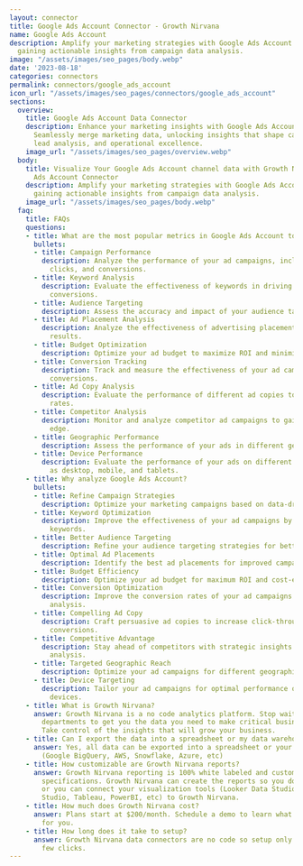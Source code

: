 ```yaml
---
layout: connector
title: Google Ads Account Connector - Growth Nirvana
name: Google Ads Account
description: Amplify your marketing strategies with Google Ads Account integration,
  gaining actionable insights from campaign data analysis.
image: "/assets/images/seo_pages/body.webp"
date: '2023-08-18'
categories: connectors
permalink: connectors/google_ads_account
icon_url: "/assets/images/seo_pages/connectors/google_ads_account"
sections:
  overview:
    title: Google Ads Account Data Connector
    description: Enhance your marketing insights with Google Ads Account integration.
      Seamlessly merge marketing data, unlocking insights that shape campaign strategies,
      lead analysis, and operational excellence.
    image_url: "/assets/images/seo_pages/overview.webp"
  body:
    title: Visualize Your Google Ads Account channel data with Growth Nirvana's Google
      Ads Account Connector
    description: Amplify your marketing strategies with Google Ads Account integration,
      gaining actionable insights from campaign data analysis.
    image_url: "/assets/images/seo_pages/body.webp"
  faq:
    title: FAQs
    questions:
    - title: What are the most popular metrics in Google Ads Account to analyze?
      bullets:
      - title: Campaign Performance
        description: Analyze the performance of your ad campaigns, including impressions,
          clicks, and conversions.
      - title: Keyword Analysis
        description: Evaluate the effectiveness of keywords in driving traffic and
          conversions.
      - title: Audience Targeting
        description: Assess the accuracy and impact of your audience targeting strategies.
      - title: Ad Placement Analysis
        description: Analyze the effectiveness of advertising placements for optimal
          results.
      - title: Budget Optimization
        description: Optimize your ad budget to maximize ROI and minimize wasted spend.
      - title: Conversion Tracking
        description: Track and measure the effectiveness of your ad campaigns in driving
          conversions.
      - title: Ad Copy Analysis
        description: Evaluate the performance of different ad copies to improve click-through
          rates.
      - title: Competitor Analysis
        description: Monitor and analyze competitor ad campaigns to gain a competitive
          edge.
      - title: Geographic Performance
        description: Assess the performance of your ads in different geographic locations.
      - title: Device Performance
        description: Evaluate the performance of your ads on different devices, such
          as desktop, mobile, and tablets.
    - title: Why analyze Google Ads Account?
      bullets:
      - title: Refine Campaign Strategies
        description: Optimize your marketing campaigns based on data-driven insights.
      - title: Keyword Optimization
        description: Improve the effectiveness of your ad campaigns by optimizing
          keywords.
      - title: Better Audience Targeting
        description: Refine your audience targeting strategies for better ad performance.
      - title: Optimal Ad Placements
        description: Identify the best ad placements for improved campaign results.
      - title: Budget Efficiency
        description: Optimize your ad budget for maximum ROI and cost-effectiveness.
      - title: Conversion Optimization
        description: Improve the conversion rates of your ad campaigns through data
          analysis.
      - title: Compelling Ad Copy
        description: Craft persuasive ad copies to increase click-through rates and
          conversions.
      - title: Competitive Advantage
        description: Stay ahead of competitors with strategic insights from competitor
          analysis.
      - title: Targeted Geographic Reach
        description: Optimize your ad campaigns for different geographic locations.
      - title: Device Targeting
        description: Tailor your ad campaigns for optimal performance on different
          devices.
    - title: What is Growth Nirvana?
      answer: Growth Nirvana is a no code analytics platform. Stop waiting for other
        departments to get you the data you need to make critical business decisions.
        Take control of the insights that will grow your business.
    - title: Can I export the data into a spreadsheet or my data warehouse?
      answer: Yes, all data can be exported into a spreadsheet or your data warehouse
        (Google BigQuery, AWS, Snowflake, Azure, etc)
    - title: How customizable are Growth Nirvana reports?
      answer: Growth Nirvana reporting is 100% white labeled and customized to your
        specifications. Growth Nirvana can create the reports so you don’t have to
        or you can connect your visualization tools (Looker Data Studio/Google Data
        Studio, Tableau, PowerBI, etc) to Growth Nirvana.
    - title: How much does Growth Nirvana cost?
      answer: Plans start at $200/month. Schedule a demo to learn what plan is best
        for you.
    - title: How long does it take to setup?
      answer: Growth Nirvana data connectors are no code so setup only requires a
        few clicks.
---
```

